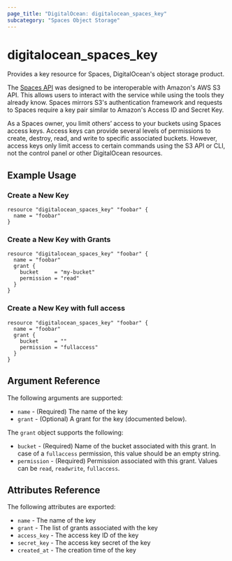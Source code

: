 ```yaml
---
page_title: "DigitalOcean: digitalocean_spaces_key"
subcategory: "Spaces Object Storage"
---
```


# digitalocean\_spaces\_key

Provides a key resource for Spaces, DigitalOcean's object storage product.

The [Spaces API](https://docs.digitalocean.com/reference/api/spaces-api/) was
designed to be interoperable with Amazon's AWS S3 API. This allows users to
interact with the service while using the tools they already know. Spaces
mirrors S3's authentication framework and requests to Spaces require a key pair
similar to Amazon's Access ID and Secret Key.

As a Spaces owner, you limit others’ access to your buckets using Spaces access 
keys. Access keys can provide several levels of permissions to create, destroy,
read, and write to specific associated buckets. However, access keys only limit 
access to certain commands using the S3 API or CLI, not the control panel or 
other DigitalOcean resources.

## Example Usage

### Create a New Key

```hcl
resource "digitalocean_spaces_key" "foobar" {
  name = "foobar"
}
```

### Create a New Key with Grants

```hcl
resource "digitalocean_spaces_key" "foobar" {
  name = "foobar"
  grant {
    bucket     = "my-bucket"
    permission = "read"
  }
}
```

### Create a New Key with full access

```hcl
resource "digitalocean_spaces_key" "foobar" {
  name = "foobar"
  grant {
    bucket     = ""
    permission = "fullaccess"
  }
}
```

## Argument Reference

The following arguments are supported:

* `name` - (Required) The name of the key
* `grant` - (Optional) A grant for the key (documented below).

The `grant` object supports the following:

* `bucket` - (Required) Name of the bucket associated with this grant. In case of a `fullaccess` permission, this value should be an empty string.
* `permission` - (Required) Permission associated with this grant. Values can be `read`, `readwrite`, `fullaccess`.

## Attributes Reference

The following attributes are exported:

* `name` - The name of the key
* `grant` - The list of grants associated with the key
* `access_key` - The access key ID of the key
* `secret_key` - The access key secret of the key
* `created_at` - The creation time of the key
